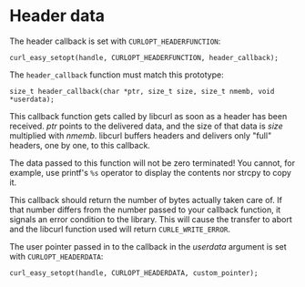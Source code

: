 # Header data

The header callback is set with `CURLOPT_HEADERFUNCTION`:

    curl_easy_setopt(handle, CURLOPT_HEADERFUNCTION, header_callback);

The `header_callback` function must match this prototype:

    size_t header_callback(char *ptr, size_t size, size_t nmemb, void *userdata);

This callback function gets called by libcurl as soon as a header has been
received. *ptr* points to the delivered data, and the size of that data is
*size* multiplied with *nmemb*. libcurl buffers headers and delivers only
"full" headers, one by one, to this callback.

The data passed to this function will not be zero terminated! You cannot, for
example, use printf's `%s` operator to display the contents nor strcpy to copy
it.

This callback should return the number of bytes actually taken care of. If
that number differs from the number passed to your callback function, it
signals an error condition to the library. This will cause the transfer to
abort and the libcurl function used will return `CURLE_WRITE_ERROR`.

The user pointer passed in to the callback in the *userdata* argument is set
with `CURLOPT_HEADERDATA`:

    curl_easy_setopt(handle, CURLOPT_HEADERDATA, custom_pointer);

